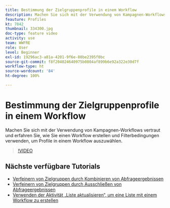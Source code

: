 ```yaml
---
title: Bestimmung der Zielgruppenprofile in einem Workflow
description: Machen Sie sich mit der Verwendung von Kampagnen-Workflows vertraut und erfahren Sie, wie Sie einen Workflow erstellen und Filterbedingungen verwenden, um Profile in einem Workflow auszuwählen.
feauture: Profiles
kt: 7842
thumbnail: 334300.jpg
doc-type: feature video
activity: use
team: WWFRE
role: User
level: Beginner
exl-id: 19296ac3-a81a-4201-9f6e-80be2395f0bc
source-git-commit: f8f204024640975b0804af899b6e92a322e30d7f
workflow-type: ht
source-wordcount: '84'
ht-degree: 100%

---
```


# Bestimmung der Zielgruppenprofile in einem Workflow

Machen Sie sich mit der Verwendung von Kampagnen-Workflows vertraut und erfahren Sie, wie Sie einen Workflow erstellen und Filterbedingungen verwenden, um Profile in einem Workflow auszuwählen.

>[!VIDEO](https://video.tv.adobe.com/v/334300?quality=12)

## Nächste verfügbare Tutorials

* [Verfeinern von Zielgruppen durch Kombinieren von Abfrageergebnissen](/help/process-management/refine-targets-by-combining-query-results.md)
* [Verfeinern von Zielgruppen durch Ausschließen von Abfrageergebnissen](/help/process-management/refine-targets-by-excluding-query-results.md)
* [Verwenden der Aktivität „Liste aktualisieren“, um eine Liste mit einem Workflow zu erstellen](/help/process-management/use-the-update-list-activity.md)
